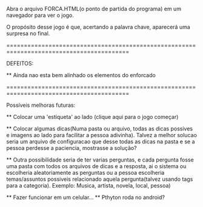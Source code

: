 Abra o arquivo FORCA.HTML(o ponto de partida do programa) em um navegador para ver o jogo.

O propósito desse jogo é que, acertando a palavra chave, aparecerá uma surpresa no final.

=========================================================================================

DEFEITOS: 

** Ainda nao esta bem alinhado os elementos do enforcado

=========================================================================================

Possíveis melhoras futuras:

** Colocar uma 'estiqueta' ao lado (clique aqui para o jogo começar)

** Colocar algumas dicas(Numa pasta ou arquivo, todas as dicas possives e
imagens ao lado para facilitar a pessoa adivinha). Talvez a melhor 
solucao seria um arquivo de configuracao que desse todas as dicas na pasta
e se a pessoa perdesse a paciencia, mostrasse a solução?

** Outra possibilidade seria de ter varias perguntas, 
e cada pergunta fosse uma pasta com todos os arquivos de dicas e a resposta, ai o sistema
ou escolheria aleatoriamente as perguntas ou a pessoa escolheria temas/assuntos 
possiveis relacionado aquela pergunta(talvez usando tags para a 
categoria). Exemplo: Musica, artista, novela, local, pessoa)

** Fazer funcionar em um celular...
    ** Pthyton roda no android?


